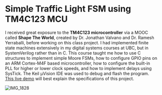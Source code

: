 Simple Traffic Light FSM using TM4C123 MCU
======

  I received great exposure to the **TM4C123 microcontroller** via a MOOC called __Shape The World__, created by Dr. Jonathan Valvano and Dr. Ramesh Yerraballi, before working on this class project. I had implemented finite state machines extensively in my digital systems courses at UBC, but in SystemVerilog rather than in C. This course taught me how to use C structures to implement simple Moore FSMs, how to configure GPIO pins on an ARM Cortex-M4F based microcontroller, how to configure the built-in PLL for higher or lower clock speeds, and how to implement delays using SysTick. The Keil µVision IDE was used to debug and flash the program. [This live demo](https://youtu.be/adBRNBYYqnk) will best explain the specifications of this project.

![IMG_1828](https://user-images.githubusercontent.com/55927496/86650274-65f8ea00-bf97-11ea-9b69-7379260ebaf3.jpg)

